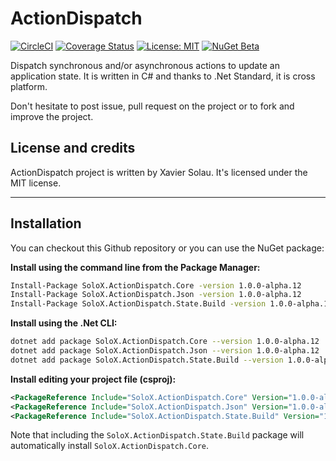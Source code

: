 # ActionDispatch
[![CircleCI](https://circleci.com/gh/xaviersolau/ActionDispatch.svg?style=svg)](https://circleci.com/gh/xaviersolau/ActionDispatch)
[![Coverage Status](https://coveralls.io/repos/github/xaviersolau/ActionDispatch/badge.svg?branch=master)](https://coveralls.io/github/xaviersolau/ActionDispatch?branch=master)
[![License: MIT](https://img.shields.io/badge/License-MIT-blue.svg)](LICENSE)
[![NuGet Beta](https://img.shields.io/nuget/vpre/SoloX.ActionDispatch.Core.svg)](https://www.nuget.org/packages/SoloX.ActionDispatch.Core)

Dispatch synchronous and/or asynchronous actions to update an application state.
It is written in C# and thanks to .Net Standard, it is cross platform.

Don't hesitate to post issue, pull request on the project or to fork and improve the project.

## License and credits

ActionDispatch project is written by Xavier Solau. It's licensed under the MIT license.

 * * *

## Installation

You can checkout this Github repository or you can use the NuGet package:

**Install using the command line from the Package Manager:**
```bash
Install-Package SoloX.ActionDispatch.Core -version 1.0.0-alpha.12
Install-Package SoloX.ActionDispatch.Json -version 1.0.0-alpha.12
Install-Package SoloX.ActionDispatch.State.Build -version 1.0.0-alpha.12
```

**Install using the .Net CLI:**
```bash
dotnet add package SoloX.ActionDispatch.Core --version 1.0.0-alpha.12
dotnet add package SoloX.ActionDispatch.Json --version 1.0.0-alpha.12
dotnet add package SoloX.ActionDispatch.State.Build --version 1.0.0-alpha.12
```

**Install editing your project file (csproj):**
```xml
<PackageReference Include="SoloX.ActionDispatch.Core" Version="1.0.0-alpha.12" />
<PackageReference Include="SoloX.ActionDispatch.Json" Version="1.0.0-alpha.12" />
<PackageReference Include="SoloX.ActionDispatch.State.Build" Version="1.0.0-alpha.12" />
```

Note that including the `SoloX.ActionDispatch.State.Build` package will automatically install `SoloX.ActionDispatch.Core`.
